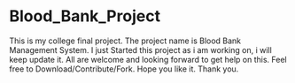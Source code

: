 # Blood_Bank_Project
This is my college final project. The project name is Blood Bank Management System. 
I just Started this project as i am working on, i will keep update it.
All are welcome and looking forward to get help on this. 
Feel free to Download/Contribute/Fork. Hope you like it. Thank you.

